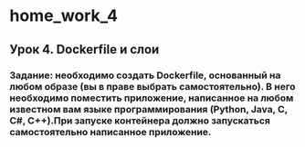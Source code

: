 # home_work_4

## Урок 4. Dockerfile и слои

### Задание: необходимо создать Dockerfile, основанный на любом образе (вы в праве выбрать самостоятельно). В него необходимо поместить приложение, написанное на любом известном вам языке программирования (Python, Java, C, С#, C++).При запуске контейнера должно запускаться самостоятельно написанное приложение.